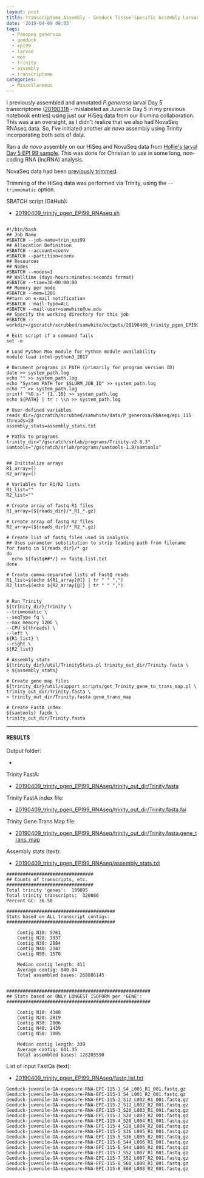 ```yaml
---
layout: post
title: Transcriptome Assembly - Geoduck Tissue-specific Assembly Larvae Day5 EPI99 with HiSeq and NovaSeq Data on Mox
date: '2019-04-09 08:03'
tags:
  - Panopea generosa
  - geoduck
  - epi99
  - larvae
  - mox
  - trinity
  - assembly
  - transcriptome
categories:
  - Miscellaneous
---
```

I previously assembled and annotated _P.generosa_ larval Day 5 transcriptome ([20190318](https://robertslab.github.io/sams-notebook/2019/03/18/Transcriptome-Annotation-Geoduck-Juvenile-Day-5-with-Trinotate-on-Mox.html) - mislabeled as Juvenile Day 5 in my previous notebook entries) using just our HiSeq data from our Illumina collaboration. This was a an oversight, as I didn't realize that we also had NovaSeq RNAseq data. So, I've initiated another _de novo_ assembly using Trinity incorporating both sets of data.

Ran a _de novo_ assembly on our HiSeq and NovaSeq data from [Hollie's larval Day 5 EPI 99 sample](https://github.com/hputnam/project_juvenile_geoduck_OA/blob/master/Setup_Notes/Sample_List.csv). This was done for Christian to use in some long, non-coding RNA (lncRNA) analysis.

NovaSeq data had been [previously trimmed](https://robertslab.github.io/sams-notebook/2018/01/25/adapter-trimming-and-fastqc-illumina-geoduck-novaseq-data.html).

Trimming of the HiSeq data was performed via Trinity, using the `--trimmomatic` option.

SBATCH script (GitHub):

- [20190409_trinity_pgen_EPI99_RNAseq.sh](https://github.com/RobertsLab/sams-notebook/blob/master/sbatch_scripts/20190409_trinity_pgen_EPI99_RNAseq.sh)

<pre><code>
#!/bin/bash
## Job Name
#SBATCH --job-name=trin_epi99
## Allocation Definition
#SBATCH --account=coenv
#SBATCH --partition=coenv
## Resources
## Nodes
#SBATCH --nodes=1
## Walltime (days-hours:minutes:seconds format)
#SBATCH --time=30-00:00:00
## Memory per node
#SBATCH --mem=120G
##turn on e-mail notification
#SBATCH --mail-type=ALL
#SBATCH --mail-user=samwhite@uw.edu
## Specify the working directory for this job
#SBATCH --workdir=/gscratch/scrubbed/samwhite/outputs/20190409_trinity_pgen_EPI99_RNAseq

# Exit script if a command fails
set -e

# Load Python Mox module for Python module availability
module load intel-python3_2017

# Document programs in PATH (primarily for program version ID)
date >> system_path.log
echo "" >> system_path.log
echo "System PATH for $SLURM_JOB_ID" >> system_path.log
echo "" >> system_path.log
printf "%0.s-" {1..10} >> system_path.log
echo ${PATH} | tr : \\n >> system_path.log

# User-defined variables
reads_dir=/gscratch/scrubbed/samwhite/data/P_generosa/RNAseq/epi_115
threads=28
assembly_stats=assembly_stats.txt

# Paths to programs
trinity_dir="/gscratch/srlab/programs/Trinity-v2.8.3"
samtools="/gscratch/srlab/programs/samtools-1.9/samtools"


## Inititalize arrays
R1_array=()
R2_array=()

# Variables for R1/R2 lists
R1_list=""
R2_list=""

# Create array of fastq R1 files
R1_array=(${reads_dir}/*_R1_*.gz)

# Create array of fastq R2 files
R2_array=(${reads_dir}/*_R2_*.gz)

# Create list of fastq files used in analysis
## Uses parameter substitution to strip leading path from filename
for fastq in ${reads_dir}/*.gz
do
  echo ${fastq##*/} >> fastq.list.txt
done

# Create comma-separated lists of FastQ reads
R1_list=$(echo ${R1_array[@]} | tr " " ",")
R2_list=$(echo ${R2_array[@]} | tr " " ",")


# Run Trinity
${trinity_dir}/Trinity \
--trimmomatic \
--seqType fq \
--max_memory 120G \
--CPU ${threads} \
--left \
${R1_list} \
--right \
${R2_list}

# Assembly stats
${trinity_dir}/util/TrinityStats.pl trinity_out_dir/Trinity.fasta \
> ${assembly_stats}

# Create gene map files
${trinity_dir}/util/support_scripts/get_Trinity_gene_to_trans_map.pl \
trinity_out_dir/Trinity.fasta \
> trinity_out_dir/Trinity.fasta.gene_trans_map

# Create FastA index
${samtools} faidx \
trinity_out_dir/Trinity.fasta
</code></pre>

---

#### RESULTS

Output folder:

- [](http://gannet.fish.washington.edu/Atumefaciens/20190409_trinity_pgen_EPI99_RNAseq/)

Trinity FastA:

- [20190409_trinity_pgen_EPI99_RNAseq/trinity_out_dir/Trinity.fasta](http://gannet.fish.washington.edu/Atumefaciens/20190409_trinity_pgen_EPI99_RNAseq/trinity_out_dir/Trinity.fasta)

Trinity FastA index file:

- [20190409_trinity_pgen_EPI99_RNAseq/trinity_out_dir/Trinity.fasta.fai](http://gannet.fish.washington.edu/Atumefaciens/20190409_trinity_pgen_EPI99_RNAseq/trinity_out_dir/Trinity.fasta.fai)

Trinity Gene Trans Map file:

- [20190409_trinity_pgen_EPI99_RNAseq/trinity_out_dir/Trinity.fasta.gene_trans_map](http://gannet.fish.washington.edu/Atumefaciens/20190409_trinity_pgen_EPI99_RNAseq/trinity_out_dir/Trinity.fasta.gene_trans_map)


Assembly stats (text):

- [20190409_trinity_pgen_EPI99_RNAseq/assembly_stats.txt](http://gannet.fish.washington.edu/Atumefaciens/20190409_trinity_pgen_EPI99_RNAseq/assembly_stats.txt)

```
################################
## Counts of transcripts, etc.
################################
Total trinity 'genes':	199895
Total trinity transcripts:	320086
Percent GC: 36.50

########################################
Stats based on ALL transcript contigs:
########################################

	Contig N10: 5761
	Contig N20: 3937
	Contig N30: 2884
	Contig N40: 2147
	Contig N50: 1570

	Median contig length: 411
	Average contig: 840.04
	Total assembled bases: 268886145


#####################################################
## Stats based on ONLY LONGEST ISOFORM per 'GENE':
#####################################################

	Contig N10: 4348
	Contig N20: 2819
	Contig N30: 2006
	Contig N40: 1439
	Contig N50: 1005

	Median contig length: 339
	Average contig: 641.35
	Total assembled bases: 128203590
```

List of input FastQs (text):

- [20190409_trinity_pgen_EPI99_RNAseq/fastq.list.txt](http://gannet.fish.washington.edu/Atumefaciens/20190409_trinity_pgen_EPI99_RNAseq/fastq.list.txt)

```
Geoduck-juvenile-OA-exposure-RNA-EPI-115-1_S4_L001_R1_001.fastq.gz
Geoduck-juvenile-OA-exposure-RNA-EPI-115-1_S4_L001_R2_001.fastq.gz
Geoduck-juvenile-OA-exposure-RNA-EPI-115-2_S12_L002_R1_001.fastq.gz
Geoduck-juvenile-OA-exposure-RNA-EPI-115-2_S12_L002_R2_001.fastq.gz
Geoduck-juvenile-OA-exposure-RNA-EPI-115-3_S20_L003_R1_001.fastq.gz
Geoduck-juvenile-OA-exposure-RNA-EPI-115-3_S20_L003_R2_001.fastq.gz
Geoduck-juvenile-OA-exposure-RNA-EPI-115-4_S28_L004_R1_001.fastq.gz
Geoduck-juvenile-OA-exposure-RNA-EPI-115-4_S28_L004_R2_001.fastq.gz
Geoduck-juvenile-OA-exposure-RNA-EPI-115-5_S36_L005_R1_001.fastq.gz
Geoduck-juvenile-OA-exposure-RNA-EPI-115-5_S36_L005_R2_001.fastq.gz
Geoduck-juvenile-OA-exposure-RNA-EPI-115-6_S44_L006_R1_001.fastq.gz
Geoduck-juvenile-OA-exposure-RNA-EPI-115-6_S44_L006_R2_001.fastq.gz
Geoduck-juvenile-OA-exposure-RNA-EPI-115-7_S52_L007_R1_001.fastq.gz
Geoduck-juvenile-OA-exposure-RNA-EPI-115-7_S52_L007_R2_001.fastq.gz
Geoduck-juvenile-OA-exposure-RNA-EPI-115-8_S60_L008_R1_001.fastq.gz
Geoduck-juvenile-OA-exposure-RNA-EPI-115-8_S60_L008_R2_001.fastq.gz
```
